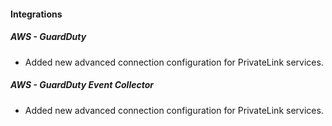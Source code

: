 
#### Integrations

##### AWS - GuardDuty

- Added new advanced connection configuration for PrivateLink services.
##### AWS - GuardDuty Event Collector

- Added new advanced connection configuration for PrivateLink services.
